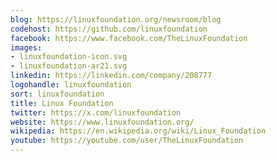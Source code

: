 ```yaml
---
blog: https://linuxfoundation.org/newsroom/blog
codehost: https://github.com/linuxfoundation
facebook: https://www.facebook.com/TheLinuxFoundation
images:
- linuxfoundation-icon.svg
- linuxfoundation-ar21.svg
linkedin: https://linkedin.com/company/208777
logohandle: linuxfoundation
sort: linuxfoundation
title: Linux Foundation
twitter: https://x.com/linuxfoundation
website: https://www.linuxfoundation.org/
wikipedia: https://en.wikipedia.org/wiki/Linux_Foundation
youtube: https://youtube.com/user/TheLinuxFoundation
---
```

